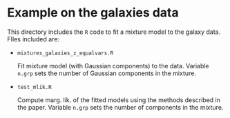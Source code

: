 # Example on the galaxies data

This directory includes the `R` code to fit a mixture model to the galaxy
data. FIles included are:

* `mixtures_galaxies_z_equalvars.R`

  Fit mixture model (with Gaussian components) to the data. Variable `n.grp`
  sets the number of Gaussian components in the mixture.

* `test_mlik.R`

  Compute marg. lik. of the fitted models using the methods described in the
  paper.  Variable `n.grp` sets the number of components in the mixture.
